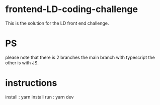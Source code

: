 # frontend-LD-coding-challenge

This is the solution for the LD front end challenge.

# PS
please note that there is 2 branches the main branch with typescript the other is with JS.

# instructions
install : yarn install
run : yarn dev



